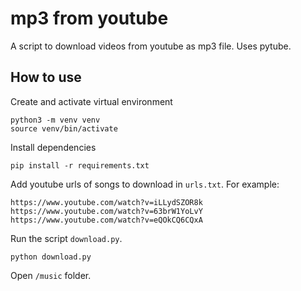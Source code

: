 # mp3 from youtube

A script to download videos from youtube as mp3 file. Uses pytube.

## How to use

Create and activate virtual environment

```
python3 -m venv venv
source venv/bin/activate
```

Install dependencies

```
pip install -r requirements.txt
```

Add youtube urls of songs to download in `urls.txt`. For example:

```
https://www.youtube.com/watch?v=iLLydSZOR8k
https://www.youtube.com/watch?v=63brW1YoLvY
https://www.youtube.com/watch?v=eQOkCQ6CQxA
```

Run the script `download.py`.

```
python download.py
```

Open `/music` folder.